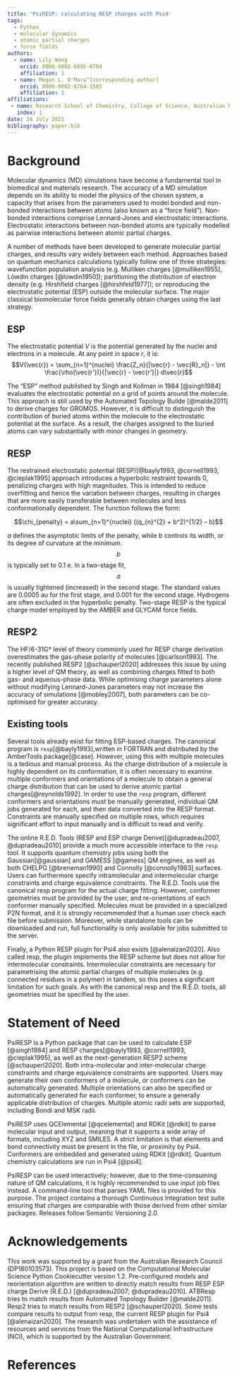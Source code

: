 ```yaml
---
title: 'PsiRESP: calculating RESP charges with Psi4'
tags:
  - Python
  - molecular dynamics
  - atomic partial charges
  - force fields
authors:
  - name: Lily Wang
    orcid: 0000-0002-6095-6704
    affiliation: 1
  - name: Megan L. O'Mara^[corresponding author]
    orcid: 0000-0002-8764-1585
    affiliation: 1
affiliations:
 - name: Research School of Chemistry, College of Science, Australian National University, Canberra, ACT, 2601, Australia
   index: 1
date: 24 July 2021
bibliography: paper.bib
---
```


# Background

Molecular dynamics (MD) simulations have become a fundamental tool in biomedical and materials research. The accuracy of a MD simulation depends on its ability to model the physics of the chosen system, a capacity that arises from the parameters used to model bonded and non-bonded interactions between atoms (also known as a “force field”). Non-bonded interactions comprise Lennard-Jones and electrostatic interactions. Electrostatic interactions between non-bonded atoms are typically modelled as pairwise interactions between atomic partial charges. 

A number of methods have been developed to generate molecular partial charges, and results vary widely between each method. Approaches based on quantum mechanics calculations typically follow one of three strategies: wavefunction population analysis (e.g. Mulliken charges [@mulliken1955], Löwdin charges [@lowdin1950]); partitioning the distribution of electron density (e.g. Hirshfield charges [@hirshfeld1977]); or reproducing the electrostatic potential (ESP) outside the molecular surface. The major classical biomolecular force fields generally obtain charges using the last strategy.

## ESP

The electrostatic potential $V$ is the potential generated by the nuclei and electrons in a molecule. At any point in space $r$, it is:
$$V(\vec{r}) = \sum_{n=1}^{nuclei} \frac{Z_n}{|\vec{r} - \vec{R}_n|} - \int \frac{\rho(\vec{r’})}{|\vec{r} - \vec{r’}|} d\vec{r}$$

The “ESP” method published by Singh and Kollman in 1984 [@singh1984] evaluates the electrostatic potential on a grid of points around the molecule. This approach is still used by the Automated Topology Builde [@malde2011] to derive charges for GROMOS. However, it is difficult to distinguish the contribution of buried atoms within the molecule to the electrostatic potential at the surface.  As a result, the charges assigned to the buried atoms can vary substantially with minor changes in geometry. 

## RESP

The restrained electrostatic potential (RESP)[@bayly1993, @cornell1993, @cieplak1995] approach introduces a hyperbolic restraint towards 0, penalizing charges with high magnitudes. This is intended to reduce overfitting and hence the variation between charges, resulting in charges that are more easily transferable between molecules and less conformationally dependent. The function follows the form:

$$\chi_{penalty} = a\sum_{n=1}^{nuclei} ((q_{n}^{2} + b^2)^{1/2} – b)$$

$a$ defines the asymptotic limits of the penalty, while $b$ controls its width, or its degree of curvature at the minimum. $$b$$ is typically set to 0.1 e. In a two-stage fit, $$a$$ is usually tightened (increased) in the second stage. The standard values are 0.0005 au for the first stage, and 0.001 for the second stage. Hydrogens are often excluded in the hyperbolic penalty. Two-stage RESP is the typical charge model employed by the AMBER and GLYCAM force fields. 

## RESP2

The HF/6-31G* level of theory commonly used for RESP charge derivation overestimates the gas-phase polarity of molecules [@carlson1993]. The recently published RESP2 [@schauperl2020] addresses this issue by using a higher level of QM theory, as well as combining charges fitted to both gas- and aqueous-phase data. While optimising charge parameters alone without modifying Lennard-Jones parameters may not increase the accuracy of simulations [@mobley2007], both parameters can be co-optimised for greater accuracy. 

## Existing tools

Several tools already exist for fitting ESP-based charges. The canonical program is `resp`[@bayly1993],written in FORTRAN and distributed by the AmberTools package[@case]. However, using this with multiple molecules is a tedious and manual process. As the charge distribution of a molecule is highly dependent on its conformation, it is often necessary to examine multiple conformers and orientations of a molecule to obtain a general charge distribution that can be used to derive atomic partial charges[@reynolds1992]. In order to use the `resp` program, different conformers and orientations must be manually generated, individual QM jobs generated for each, and then data converted into the RESP format. Constraints are manually specified on multiple rows, which requires significant effort to input manually and is difficult to read and verify.

The online R.E.D. Tools (RESP and ESP charge Derive)[@dupradeau2007, @dupradeau2010] provide a much more accessible interface to the `resp` tool. It supports quantum chemistry jobs using both the Gaussian[@gaussian] and GAMESS [@gamess] QM engines, as well as both CHELPG [@breneman1990] and Connolly [@connolly1983] surfaces. Users can furthermore specify intramolecular and intermolecular charge constraints and charge equivalence constraints. The R.E.D. Tools use the canonical resp program for the actual charge fitting. However, conformer geometries must be provided by the user, and re-orientations of each conformer manually specified. Molecules must be provided in a specialized P2N format, and it is strongly recommended that a human user check each file before submission. Moreover, while standalone tools can be downloaded and run, full functionality is only available for jobs submitted to the server.

Finally, a Python RESP plugin for Psi4 also exists [@alenaizan2020]. Also called resp, the plugin implements the RESP scheme but does not allow for intermolecular constraints. Intermolecular constraints are necessary for parametrising the atomic partial charges of multiple molecules (e.g. connected residues in a polymer) in tandem, so this poses a significant limitation for such goals. As with the canonical resp and the R.E.D. tools, all geometries must be specified by the user.

# Statement of Need

PsiRESP is a Python package that can be used to calculate ESP [@singh1984] and RESP charges[@bayly1993, @cornell1993, @cieplak1995], as well as the next-generation RESP2 scheme [@schauperl2020]. Both intra-molecular and inter-molecular charge constraints and charge equivalence constraints are supported. Users may generate their own conformers of a molecule, or conformers can be automatically generated. Multiple orientations can also be specified or automatically generated for each conformer, to ensure a generally applicable distribution of charges. Multiple atomic radii sets are supported, including Bondi and MSK radii.

PsiRESP uses QCElemental [@qcelemental] and RDKit [@rdkit] to parse molecular input and output, meaning that it supports a wide array of formats, including XYZ and SMILES. A strict limitation is that elements and bond connectivity must be present in the file, or proximity by Psi4. Conformers are embedded and generated using RDKit [@rdkit]. Quantum chemistry calculations are run in Psi4 [@psi4]. 

PsiRESP can be used interactively; however, due to the time-consuming nature of QM calculations, it is highly recommended to use input job files instead. A command-line tool that parses YAML files is provided for this purpose. The project contains a thorough Continuous Integration test suite ensuring that charges are comparable with those derived from other similar packages. Releases follow Semantic Versioning 2.0.

# Acknowledgements

This work was supported by a grant from the Australian Research Council (DP180103573). This project is based on the Computational Molecular Science Python Cookiecutter version 1.2. Pre-configured models and reorientation algorithm are written to directly match results from RESP ESP charge Derive (R.E.D.) [@dupradeau2007; @dupradeau2010]. ATBResp tries to match results from Automated Topology Builder [@malde2011]. Resp2 tries to match results from RESP2 [@schauperl2020]. Some tests compare results to output from resp, the current RESP plugin for Psi4 [@alenaizan2020]. The research was undertaken with the assistance of resources and services from the National Computational Infrastructure (NCI), which is supported by the Australian Government.


# References